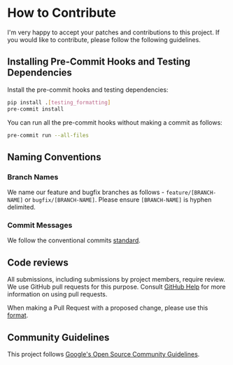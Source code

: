 # How to Contribute

I'm very happy to accept your patches and contributions to this project. If you would
like to contribute, please follow the following guidelines.

## Installing Pre-Commit Hooks and Testing Dependencies

Install the pre-commit hooks and testing dependencies:
```bash
pip install .[testing_formatting]
pre-commit install
```
You can run all the pre-commit hooks without making a commit as follows:
```bash
pre-commit run --all-files
```

## Naming Conventions
### Branch Names
We name our feature and bugfix branches as follows - `feature/[BRANCH-NAME]` or `bugfix/[BRANCH-NAME]`. Please ensure `[BRANCH-NAME]` is hyphen delimited.
### Commit Messages
We follow the conventional commits [standard](https://www.conventionalcommits.org/en/v1.0.0/).

## Code reviews

All submissions, including submissions by project members, require review. We
use GitHub pull requests for this purpose. Consult
[GitHub Help](https://help.github.com/articles/about-pull-requests/) for more
information on using pull requests.

When making a Pull Request with a proposed change, please use this [format](.github/pull_request_template.md).


## Community Guidelines

This project follows
[Google's Open Source Community Guidelines](https://opensource.google.com/conduct/).
